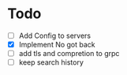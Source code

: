 # Todo

- [ ] Add Config to servers
- [x] Implement No got back
- [ ] add tls and compretion to grpc
- [ ] keep search history
